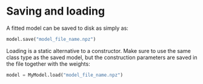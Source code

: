 # Saving and loading

A fitted model can be saved to disk as simply as:

```py
model.save("model_file_name.npz")
```

Loading is a static alternative to a constructor. Make sure to use the same class type
as the saved model, but the construction parameters are saved in the file together with the weights:

```py
model = MyModel.load("model_file_name.npz")
```